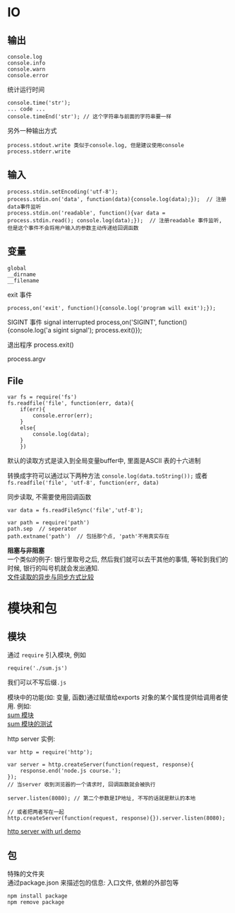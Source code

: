 # IO
## 输出
```
console.log
console.info
console.warn
console.error
```

统计运行时间
```
console.time('str');
... code ...
console.timeEnd('str'); // 这个字符串与前面的字符串要一样
```

另外一种输出方式
```
process.stdout.write 类似于console.log, 但是建议使用console
process.stderr.write
```

## 输入
```
process.stdin.setEncoding('utf-8');
process.stdin.on('data', function(data){console.log(data);});  // 注册data事件监听
process.stdin.on('readable', function(){var data = process.stdin.read(); console.log(data);});  // 注册readable 事件监听, 但是这个事件不会将用户输入的参数主动传递给回调函数
```

##  变量
```
global
__dirname
__filename
```

exit 事件
```
process,on('exit', function(){console.log('program will exit');});  
```

SIGINT 事件 signal interrupted
process,on('SIGINT', function(){console.log('a sigint signal'); process.exit()});  

退出程序
process.exit()

process.argv

## File
```
var fs = require('fs')
fs.readfile('file', function(err, data){
	if(err){
		console.error(err);
	}
	else{
		console.log(data);
	}
	})
```
默认的读取方式是读入到全局变量buffer中, 里面是ASCII 表的十六进制

转换成字符可以通过以下两种方法
`console.log(data.toString());` 或者
`fs.readfile('file', 'utf-8', function(err, data)`

同步读取, 不需要使用回调函数
```
var data = fs.readFileSync('file','utf-8');
```

```
var path = require('path')
path.sep  // seperator
path.extname('path')  // 包括那个点, 'path'不用真实存在
```
**阻塞与非阻塞**  
一个类似的例子: 银行里取号之后, 然后我们就可以去干其他的事情, 等轮到我们的时候, 银行的叫号机就会发出通知.  
[文件读取的异步与同步方式比较](../../demo/node.js/sync_async.js)

# 模块和包
## 模块
通过 `require` 引入模块, 例如
```
require('./sum.js')
```
我们可以不写后缀`.js`

模块中的功能(如: 变量, 函数)通过赋值给exports 对象的某个属性提供给调用者使用.
例如:  
[sum 模块](../../demo/node.js/sum.js)  
[sum 模块的测试](../../demo/node,js/sum_test.js)

http server 实例:
```
var http = require('http');

var server = http.createServer(function(request, response){
	response.end('node.js course.');	
});
// 当server 收到浏览器的一个请求时, 回调函数就会被执行

server.listen(8080); // 第二个参数是IP地址, 不写的话就是默认的本地

// 或者把两者写在一起
http.createServer(function(request, response){}).server.listen(8080);
```

[http server with url demo](../../demo/node,js/http_server.js)

## 包
特殊的文件夹  
通过package.json 来描述包的信息: 入口文件, 依赖的外部包等
```
npm install package
npm remove package
```
